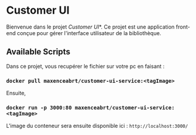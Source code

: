 # Customer UI

Bienvenue dans le projet *Customer UI**. Ce projet est une application front-end conçue pour gérer l'interface utilisateur de la bibliothèque.

## Available Scripts

Dans ce projet, vous recupérer le fichier sur votre pc en faisant :

### `docker pull maxenceabrt/customer-ui-service:<tagImage>`

Ensuite,

### `docker run -p 3000:80 maxenceabrt/customer-ui-service:<tagImage>`

L'image du conteneur sera ensuite disponible ici : `http://localhost:3000/`
